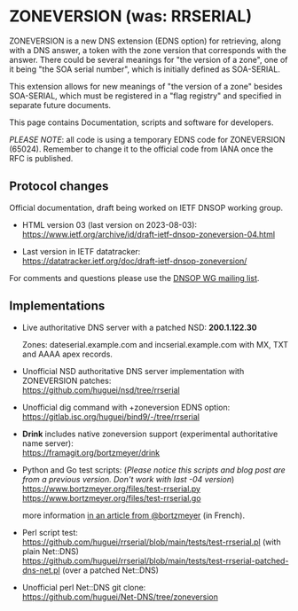 # ZONEVERSION (was: RRSERIAL)

ZONEVERSION is a new DNS extension (EDNS option) for retrieving, along
with a DNS answer, a token with the zone version that corresponds with
the answer. There could be several meanings for "the version of a zone",
one of it being "the SOA serial number", which is initially defined
as SOA-SERIAL.

This extension allows for new meanings of "the version of a zone"
besides SOA-SERIAL, which must be registered in a "flag registry"
and specified in separate future documents.

This page contains Documentation, scripts and software for developers.

_PLEASE NOTE_: all code is using a temporary EDNS code for ZONEVERSION (65024). Remember to change it to the official code from IANA once the RFC is published.

## Protocol changes

Official documentation, draft being worked on IETF DNSOP working group.

- HTML version 03 (last version on 2023-08-03):<br>
    https://www.ietf.org/archive/id/draft-ietf-dnsop-zoneversion-04.html

- Last version in IETF datatracker:<br>
    https://datatracker.ietf.org/doc/draft-ietf-dnsop-zoneversion/

For comments and questions please use the [DNSOP WG mailing list](https://mailarchive.ietf.org/arch/browse/dnsop/).


## Implementations

- Live authoritative DNS server with a patched NSD: **200.1.122.30**

  Zones: dateserial.example.com and incserial.example.com with MX, TXT and AAAA apex records.

- Unofficial NSD authoritative DNS server implementation with ZONEVERSION patches:<br> 
    https://github.com/huguei/nsd/tree/rrserial

- Unofficial dig command with +zoneversion EDNS option:<br>
    https://gitlab.isc.org/huguei/bind9/-/tree/rrserial

- **Drink** includes native zoneversion support (experimental authoritative name server):<br>
    https://framagit.org/bortzmeyer/drink

- Python and Go test scripts: (<i>Please notice this scripts and blog post are from a previous version. Don't work with last -04 version</i>)<br>
    https://www.bortzmeyer.org/files/test-rrserial.py<br>
    https://www.bortzmeyer.org/files/test-rrserial.go

  more information [in an article from @bortzmeyer](https://www.bortzmeyer.org/edns-option.html) (in French).

- Perl script test:<br>
    https://github.com/huguei/rrserial/blob/main/tests/test-rrserial.pl (with plain Net::DNS)<br>
    https://github.com/huguei/rrserial/blob/main/tests/test-rrserial-patched-dns-net.pl (over a patched Net::DNS)

- Unofficial perl Net::DNS git clone:<br>
    https://github.com/huguei/Net-DNS/tree/zoneversion

